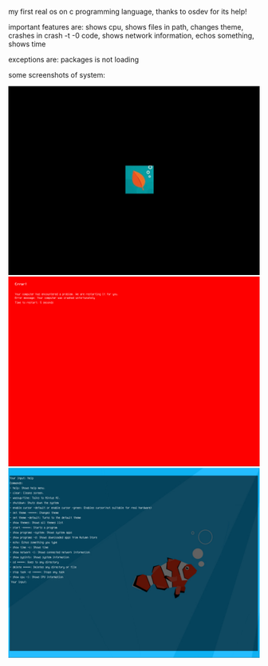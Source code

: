 my first real os on c programming language, thanks to osdev for its help!

important features are:
shows cpu,
shows files in path,
changes theme,
crashes in crash -t -0 code,
shows network information,
echos something,
shows time

exceptions are: packages is not loading

some screenshots of system:

![Logo](https://github.com/ataberk320/my-mini-os/blob/main/bandicam%202025-07-13%2018-30-23-434.jpg)
![Logo](https://github.com/ataberk320/my-mini-os/blob/main/bandicam%202025-07-13%2018-26-49-784.jpg)
![Logo](https://github.com/ataberk320/my-mini-os/blob/main/bandicam%202025-07-13%2018-24-14-898.jpg)
